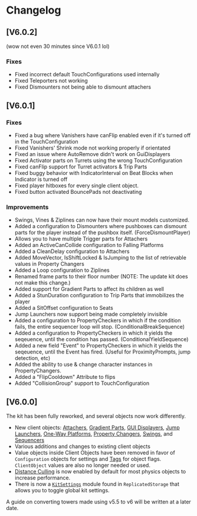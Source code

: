 # Changelog

## [V6.0.2]

(wow not even 30 minutes since V6.0.1 lol)

### Fixes

- Fixed incorrect default TouchConfigurations used internally
- Fixed Teleporters not working
- Fixed Dismounters not being able to dismount attachers

## [V6.0.1]

### Fixes

- Fixed a bug where Vanishers have canFlip enabled even if it's turned off in
    the TouchConfiguration
- Fixed Vanishers' Shrink mode not working properly if orientated
- Fixed an issue where AutoRemove didn't work on GuiDisplayers
- Fixed Activator parts on Turrets using the wrong TouchConfiguration
- Fixed canFlip support for Turret activators & Trip Parts
- Fixed buggy behavior with IndicatorInterval on Beat Blocks when Indicator is
    turned off
- Fixed player hitboxes for every single client object.
- Fixed button activated BouncePads not deactivating

### Improvements

- Swings, Vines & Ziplines can now have their mount models customized.
- Added a configuration to Dismounters where pushboxes can dismount parts for
    the player instead of the pushbox itself. (ForceDismountPlayer)
- Allows you to have multiple Trigger parts for Attachers
- Added an ActiveCanCollide configuration to Falling Platforms
- Added a CleanDelay configuration to Attachers
- Added MoveVector, IsShiftLocked & IsJumping to the list of retrievable values
    in Property Changers
- Added a Loop configuration to Ziplines
- Renamed frame parts to their floor number
    (NOTE: The update kit does not make this change.)
- Added support for Gradient Parts to affect its children as well
- Added a StunDuration configuration to Trip Parts that immobilizes the player
- Added a SitOffset configuration to Seats
- Jump Launchers now support being made completely invisible
- Added a configuration to PropertyCheckers in which if the condition fails,
    the entire sequencer loop will stop. (ConditionalBreakSequence)
- Added a configuration to PropertyCheckers in which it yields the seqeuence,
    until the condition has passed. (ConditionalYieldSequence)
- Added a new field "Event" to PropertyCheckers in which it yields the seqeuence,
    until the Event has fired. (Useful for ProximityPrompts, jump detection, etc)
- Added the ability to use & change character instances in PropertyChangers.
- Added a "FlipCooldown" Attribute to flips
- Added "CollisionGroup" support to TouchConfiguration

## [V6.0.0]

The kit has been fully reworked, and several objects now work differently.

* New client objects:
[Attachers](https://etohgame.github.io/kit/docs/client-objects/attachers),
[Gradient Parts](https://etohgame.github.io/kit/docs/client-objects/gradient-parts),
[GUI Displayers](https://etohgame.github.io/kit/docs/client-objects/gui-displayers), <!-- change link later -->
[Jump Launchers](https://etohgame.github.io/kit/docs/client-objects/jump-launchers),
[One-Way Platforms](https://etohgame.github.io/kit/docs/client-objects/one-way-platforms),
[Property Changers](https://etohgame.github.io/kit/docs/client-objects/property-changers),
[Swings](https://etohgame.github.io/kit/docs/client-objects/swings),
and [Sequencers](https://etohgame.github.io/kit/docs/client-objects/sequencers)
* Various additions and changes to existing client objects
* Value objects inside Client Objects have been removed in favor of `Configuration` objects for settings and [Tags](https://etohgame.github.io/kit/docs/misc#object-tags) for object flags. `ClientObject` values are also no longer needed or used.
* [Distance Culling](https://etohgame.github.io/kit/docs/client-objects/distance-culling) is now enabled by default for most physics objects to increase performance.
* There is now a [`KitSettings`](https://etohgame.github.io/kit/docs/misc#kit-settings) module found in `ReplicatedStorage` that allows you to toggle global kit settings.

A guide on converting towers made using v5.5 to v6 will be written at a later date.
